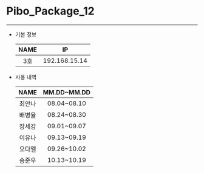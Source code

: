 # Pibo_Package_12
---

* 기본 정보

    |NAME|IP|
    |:---:|:---:|
    |3호|192.168.15.14|


* 사용 내역

    |NAME|MM.DD~MM.DD|
    |:---:|:---:|
    |최안나|08.04~08.10|
    |배병율|08.24~08.30|
    |장세강|09.01~09.07|
    |이유나|09.13~09.19|
    |오다엘|09.26~10.02|
    |송준우|10.13~10.19|
